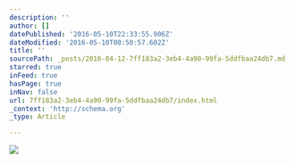 ```yaml
---
description: ''
author: []
datePublished: '2016-05-10T22:33:55.906Z'
dateModified: '2016-05-10T00:50:57.602Z'
title: ''
sourcePath: _posts/2016-04-12-7ff183a2-3eb4-4a90-99fa-5ddfbaa24db7.md
starred: true
inFeed: true
hasPage: true
inNav: false
url: 7ff183a2-3eb4-4a90-99fa-5ddfbaa24db7/index.html
_context: 'http://schema.org'
_type: Article

---
```

![](https://the-grid-user-content.s3-us-west-2.amazonaws.com/4da75766-0808-43ec-93c7-59360063f28f.png)